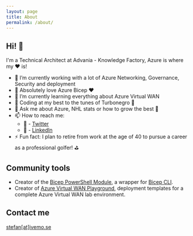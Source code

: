 ```yaml
---
layout: page
title: About
permalink: /about/
---
```


## Hi! 👋

I'm a Technical Architect at Advania - Knowledge Factory, Azure is where my ❤ is!

- 🔭 I’m currently working with a lot of Azure Networking, Governance, Security and deployment
- 💪 Absolutely love Azure Bicep ♥
- 🌱 I’m currently learning everything about Azure Virtual WAN
- 🎸 Coding at my best to the tunes of Turbonegro 🤘
- 💬 Ask me about Azure, NHL stats or how to grow the best 🥕
- 📫 How to reach me:
  - 🦅 - [Twitter](https://twitter.com/StefanIvemo)
  - 🏢 - [LinkedIn](https://www.linkedin.com/in/stefanivemo/) 
- ⚡ Fun fact: I plan to retire from work at the age of 40 to pursue a career as a professional golfer! ⛳

## Community tools

- Creator of the [Bicep PowerShell Module](https://github.com/StefanIvemo/BicepPowerShell), a wrapper for [Bicep CLI](https://github.com/Azure/bicep).
- Creator of [Azure Virtual WAN Playground](https://github.com/StefanIvemo/vwan-playground), deployment templates for a complete Azure Virtual WAN lab environment.

## Contact me

[stefan[at]ivemo.se](mailto:stefan@ivemo.se)